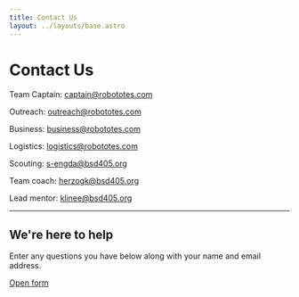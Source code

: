 ```yaml
---
title: Contact Us
layout: ../layouts/base.astro
---
```


# Contact Us

Team Captain: captain@robototes.com

Outreach: outreach@robototes.com

Business: business@robototes.com

Logistics: logistics@robototes.com

Scouting: s-engda@bsd405.org

Team coach: herzogk@bsd405.org

Lead mentor: klinee@bsd405.org

---

## We're here to help

Enter any questions you have below along with your name and email address.

<a target="_blank" href="https://forms.office.com/Pages/ResponsePage.aspx?id=OUFKmQZ8HkmAmHkAbVdd4NzMqPsKhj9FoAY0HA7j0CBURUc3RDdRNUtKV0lXUjI0WE00VzBMUU9DWC4u">Open form</a>
